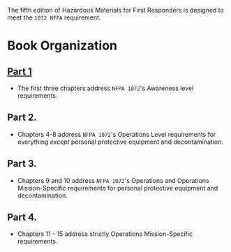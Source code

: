 The fifth edition of Hazardous Materials for First Responders is designed to meet the `1072 NFPA` requirement.

# Book Organization

## [Part 1](/docs/Hazardous%20Materials%20for%20First%20Responders/HMFFR-Part1.md) 
* The first three chapters address `NFPA 1072`'s Awareness level requirements.

## Part 2.
* Chapters 4-8 address `NFPA 1072`'s Operations Level requirements for everything *except* personal protective equipment and decontamination. 

## Part 3. 
* Chapters 9 and 10 address `NFPA 1072`'s Operations and Operations Mission-Specific requirements for personal protective equipment and decontamination.

## Part 4. 
* Chapters 11 - 15 address strictly Operations Mission-Specific requirements.

